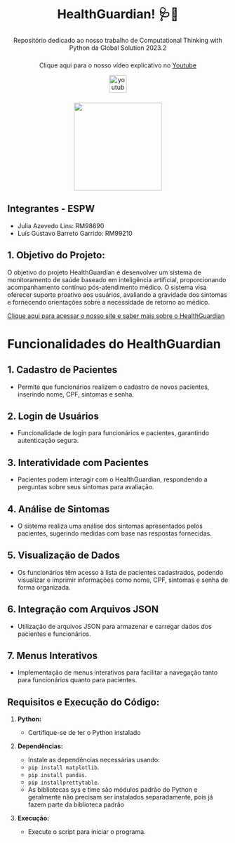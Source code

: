 <h1 align="center">HealthGuardian! 🩺💊</h1>

###

<p align="center">Repositório dedicado ao nosso trabalho de Computational Thinking with Python da Global Solution 2023.2</p>

###

<div align="center">
  <p align="center">Clique aqui para o nosso vídeo explicativo no <a href="https://www.youtube.com/">Youtube</a></p>
  <a href="https://www.youtube.com/">
    <img src="https://img.shields.io/static/v1?message=Youtube&logo=youtube&label=&color=FF0000&logoColor=white&labelColor=&style=for-the-badge" height="40" alt="youtube logo"  />
  </a>
</div>

###

<div align="center">
  <img height="200" src="https://i.pinimg.com/originals/06/df/22/06df2287db963c5230f9b2d86e7728ba.gif"  />
</div>

## Integrantes - ESPW
- Julia Azevedo Lins: RM98690
- Luís Gustavo Barreto Garrido: RM99210

## 1. Objetivo do Projeto:

O objetivo do projeto HealthGuardian é desenvolver um sistema de monitoramento de saúde baseado em inteligência artificial, proporcionando acompanhamento contínuo pós-atendimento médico. O sistema visa oferecer suporte proativo aos usuários, avaliando a gravidade dos sintomas e fornecendo orientações sobre a necessidade de retorno ao médico.

<a href="https://juliaazevedolins.github.io/healthguardian-site/">Clique aqui para acessar o nosso site e saber mais sobre o HealthGuardian</a>

# Funcionalidades do HealthGuardian

## 1. Cadastro de Pacientes
   - Permite que funcionários realizem o cadastro de novos pacientes, inserindo nome, CPF, sintomas e senha.

## 2. Login de Usuários
   - Funcionalidade de login para funcionários e pacientes, garantindo autenticação segura.

## 3. Interatividade com Pacientes
   - Pacientes podem interagir com o HealthGuardian, respondendo a perguntas sobre seus sintomas para avaliação.

## 4. Análise de Sintomas
   - O sistema realiza uma análise dos sintomas apresentados pelos pacientes, sugerindo medidas com base nas respostas fornecidas.

## 5. Visualização de Dados
   - Os funcionários têm acesso à lista de pacientes cadastrados, podendo visualizar e imprimir informações como nome, CPF, sintomas e senha de forma organizada.

## 6. Integração com Arquivos JSON
   - Utilização de arquivos JSON para armazenar e carregar dados dos pacientes e funcionários.

## 7. Menus Interativos
   - Implementação de menus interativos para facilitar a navegação tanto para funcionários quanto para pacientes.

## Requisitos e Execução do Código:

1. **Python:**
   - Certifique-se de ter o Python instalado

2. **Dependências:**
   - Instale as dependências necessárias usando:
   - `pip install matplotlib`.
   - `pip install pandas`.
   - `pip installprettytable`.
   - As bibliotecas sys e time são módulos padrão do Python e geralmente não precisam ser instalados separadamente, pois já fazem parte da biblioteca padrão

3. **Execução:**
   - Execute o script para iniciar o programa.
